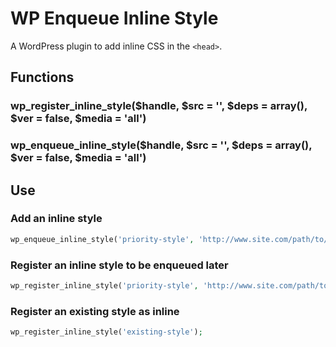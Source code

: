 WP Enqueue Inline Style
=======================

A WordPress plugin to add inline CSS in the `<head>`.

Functions
---------

### wp_register_inline_style($handle, $src = '', $deps = array(), $ver = false, $media = 'all')

### wp_enqueue_inline_style($handle, $src = '', $deps = array(), $ver = false, $media = 'all')

Use
---

### Add an inline style

```php
wp_enqueue_inline_style('priority-style', 'http://www.site.com/path/to/style/priority-style.css', array(), '1.0', 'all');
```

### Register an inline style to be enqueued later

```php
wp_register_inline_style('priority-style', 'http://www.site.com/path/to/style/priority-style.css', array(), '1.0', 'all');
```

### Register an existing style as inline

```php
wp_register_inline_style('existing-style');
```
